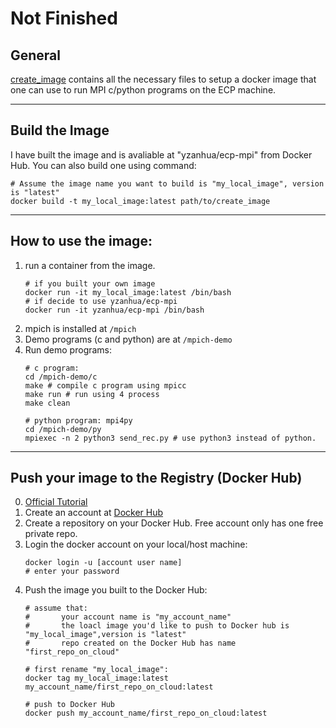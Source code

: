 # Not Finished

## General
[create_image](create_image) contains all the necessary files to setup a docker image
that one can use to run MPI c/python programs on the ECP machine.

---
## Build the Image
I have built the image and is avaliable at "yzanhua/ecp-mpi" from Docker Hub. You can also build one using command:
```shell
# Assume the image name you want to build is "my_local_image", version is "latest"
docker build -t my_local_image:latest path/to/create_image
```

---

## How to use the image:
1. run a container from the image.
    ```shell
    # if you built your own image
    docker run -it my_local_image:latest /bin/bash
    # if decide to use yzanhua/ecp-mpi
    docker run -it yzanhua/ecp-mpi /bin/bash
    ```
2. mpich is installed at `/mpich`
3. Demo programs (c and python) are at `/mpich-demo`
3. Run demo programs:
    ```shell
    # c program:
    cd /mpich-demo/c 
    make # compile c program using mpicc
    make run # run using 4 process
    make clean

    # python program: mpi4py
    cd /mpich-demo/py
    mpiexec -n 2 python3 send_rec.py # use python3 instead of python.
    ```
---

## Push your image to the Registry (Docker Hub)

0. [Official Tutorial](https://docs.docker.com/docker-hub/repos/)
1. Create an account at [Docker Hub](https://hub.docker.com/)
2. Create a repository on your Docker Hub. Free account only has one free private repo.
2. Login the docker account on your local/host machine:
    ```shell
    docker login -u [account user name]
    # enter your password
    ```
3. Push the image you built to the Docker Hub:
    ```shell
    # assume that: 
    #       your account name is "my_account_name"
    #       the loacl image you'd like to push to Docker hub is "my_local_image",version is "latest"
    #       repo created on the Docker Hub has name "first_repo_on_cloud"
    
    # first rename "my_local_image":
    docker tag my_local_image:latest my_account_name/first_repo_on_cloud:latest

    # push to Docker Hub
    docker push my_account_name/first_repo_on_cloud:latest
    ```